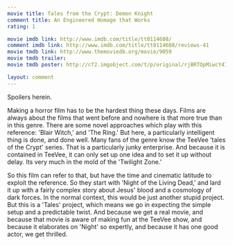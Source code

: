 ```yaml
---
movie title: Tales from the Crypt: Demon Knight
comment title: An Engineered Homage that Works
rating: 1

movie imdb link: http://www.imdb.com/title/tt0114608/
comment imdb link: http://www.imdb.com/title/tt0114608/reviews-41
movie tmdb link: http://www.themoviedb.org/movie/9059
movie tmdb trailer: 
movie tmdb poster: http://cf2.imgobject.com/t/p/original/rjBRTOpMiwcY47fq4W3Yo03M611.jpg

layout: comment
---
```


Spoilers herein.

Making a horror film has to be the hardest thing these days. Films are always about the films that went before and nowhere is that more true than in this genre. There are some novel approaches which play with this reference: 'Blair Witch,' and 'The Ring.' But here, a particularly intelligent thing is done, and done well. Many fans of the genre know the TeeVee 'tales of the Crypt' series. That is a particularly junky enterprise. And because it is contained in TeeVee, it can only set up one idea and to set it up without delay. Its very much in the mold of the 'Twilight Zone.'

So this film can refer to that, but have the time and cinematic latitude to exploit the reference. So they start with 'Night of the Living Dead,' and lard it up with a fairly complex story about Jesus' blood and a cosmology of dark forces. In the normal context, this would be just another stupid project. But this is a 'Tales' project, which means we go in expecting the simple setup and a predictable twist. And because we get a real movie, and because that movie is aware of making fun at the TeeVee show, and because it elaborates on 'Night' so expertly, and because it has one good actor, we get thrilled.